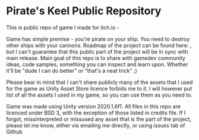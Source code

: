 # Pirate's Keel Public Repository

This is public repo of game I made for itch.io - 

Game has simple premise - you're pirate on your ship. You need to destroy other ships with your cannons. Roadmap of the project can be found here:   , but I can't guarantee that this public part of the project will be in sync with main release. 
Main goal of this repo is to share with gamedev community ideas, code samples, something you can inspect and learn upon. Whether it'll be "dude I can do better" or "that's a neat trick" ;)

Please bear in mind that I can't share publicly many of the assets that I used for the game as Unity Asset Store licence forbids me to it. I will however put list of all the assets I used in my game, so you can use them as you need to. 

Game was made using Unity version 2020.1.6f1. All files in this repo are licenced under BSD 3, with the exception of those listed in credits file. If I forgot, missinterpreted or missused any asset that is the part of the project, please let me know, either via emailing me directly, or using issues tab of Github 
